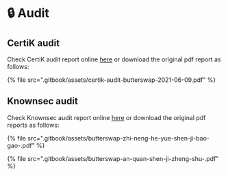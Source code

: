 # 🔒 Audit

## CertiK audit

Check CertiK audit report online [here](https://www.certik.org/projects/butterswap) or download the original pdf report as follows:

{% file src=".gitbook/assets/certik-audit-butterswap-2021-06-09.pdf" %}

## Knownsec audit

Check Knownsec audit report online [here](https://attest.im/attestation/searchResult?qurey=e4ba2a2c50cf4e9da0200c71d4064604) or download the original pdf reports as follows:

{% file src=".gitbook/assets/butterswap-zhi-neng-he-yue-shen-ji-bao-gao-.pdf" %}

{% file src=".gitbook/assets/butterswap-an-quan-shen-ji-zheng-shu-.pdf" %}



